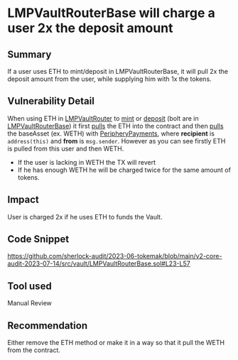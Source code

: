 # LMPVaultRouterBase will charge a user 2x the deposit amount

## Summary
If a user uses ETH to mint/deposit in LMPVaultRouterBase, it will pull 2x the deposit amount from the user, while supplying him with 1x the tokens.

## Vulnerability Detail
When using ETH in [LMPVaultRouter](https://github.com/sherlock-audit/2023-06-tokemak/blob/main/v2-core-audit-2023-07-14/src/vault/LMPVaultRouter.sol) to [mint](https://github.com/sherlock-audit/2023-06-tokemak/blob/main/v2-core-audit-2023-07-14/src/vault/LMPVaultRouterBase.sol#L23-L41) or [deposit](https://github.com/sherlock-audit/2023-06-tokemak/blob/main/v2-core-audit-2023-07-14/src/vault/LMPVaultRouterBase.sol#L44-L57) (bolt are in [LMPVaultRouterBase](https://github.com/sherlock-audit/2023-06-tokemak/blob/main/v2-core-audit-2023-07-14/src/vault/LMPVaultRouterBase.sol)) it first [pulls](https://github.com/sherlock-audit/2023-06-tokemak/blob/main/v2-core-audit-2023-07-14/src/vault/LMPVaultRouterBase.sol#L30) the ETH into the contract and then [pulls](https://github.com/sherlock-audit/2023-06-tokemak/blob/main/v2-core-audit-2023-07-14/src/vault/LMPVaultRouterBase.sol#L34) the baseAsset (ex. WETH) with [PeripheryPayments](https://github.com/sherlock-audit/2023-06-tokemak/blob/main/v2-core-audit-2023-07-14/src/utils/PeripheryPayments.sol#L54-L56), where **recipient** is `address(this)` and **from** is `msg.sender`. However as you can see firstly ETH is pulled from this user and then WETH.

- If the user is lacking in WETH the TX will revert
- If he has enough WETH he will be charged twice for the same amount of tokens.

## Impact
User is charged 2x if he uses ETH to funds the Vault.

## Code Snippet
https://github.com/sherlock-audit/2023-06-tokemak/blob/main/v2-core-audit-2023-07-14/src/vault/LMPVaultRouterBase.sol#L23-L57
## Tool used

Manual Review

## Recommendation
Either remove the ETH method or make it in a way so that it pull the WETH from the contract.